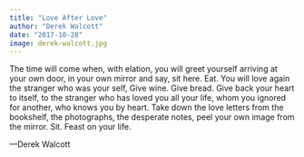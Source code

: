 ```yaml
---
title: "Love After Love"
author: "Derek Walcott"
date: "2017-10-28"
image: derek-walcott.jpg
---
```


The time will come
when, with elation,
you will greet yourself arriving
at your own door, in your own mirror
and say, sit here. Eat.
You will love again the stranger who was your self,
Give wine. Give bread. Give back your heart
to itself, to the stranger who has loved you
all your life, whom you ignored
for another, who knows you by heart.
Take down the love letters from the bookshelf,
the photographs, the desperate notes,
peel your own image from the mirror.
Sit. Feast on your life.

—Derek Walcott
